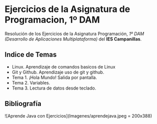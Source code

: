 # Ejercicios de la Asignatura de Programacion, 1º DAM

Resolución de los Ejercicios de la Asignatura Programación, *1º DAM (Desarrollo de Aplicaciones Multiplataforma)* del **IES Campanillas**.

## Indice de Temas
 * Linux. Aprendizaje de comandos basicos de Linux
 * Git y Github. Aprendizaje uso de git y github.
 * Tema 1. ¡Hola Mundo! Salida por pantalla.
 * Tema 2. Variables.
 * Tema 3. Lectura de datos desde teclado.


## Bibliografía

![Aprende Java con Ejercicios](Imagenes/aprendejava.jpeg = 200x388)
